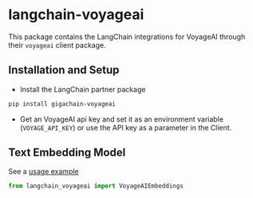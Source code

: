 # langchain-voyageai

This package contains the LangChain integrations for VoyageAI through their `voyageai` client package.

## Installation and Setup

- Install the LangChain partner package
```bash
pip install gigachain-voyageai
```
- Get an VoyageAI api key and set it as an environment variable (`VOYAGE_API_KEY`) or use the API key as a parameter in the Client.



## Text Embedding Model

See a [usage example](https://python.langchain.com/docs/integrations/text_embedding/voyageai)

```python
from langchain_voyageai import VoyageAIEmbeddings
```
